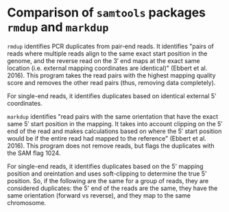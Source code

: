 # Comparison of ```samtools``` packages ```rmdup``` and ```markdup ```

```rmdup``` identifies PCR duplicates from pair-end reads. It identifies "pairs of reads where multiple reads align to the same exact start position in the genome, and the reverse read on the 3′ end maps at the exact same location (i.e. external mapping coordinates are identical)" (Ebbert et al. 2016). This program takes the read pairs with the highest mapping quality score and removes the other read pairs (thus, removing data completely).

For single-end reads, it identifies duplicates based on identical external 5' coordinates.

```markdup``` identifies "read pairs with the same orientation that have the exact same 5′ start position in the mapping. It takes into account clipping on the 5′ end of the read and makes calculations based on where the 5′ start position would be if the entire read had mapped to the reference" (Ebbert et al. 2016). This program does not remove reads, but flags the duplicates with the SAM flag 1024.

For single-end reads, it identifies duplicates based on the 5' mapping position and oreintation and uses soft-clipping to determine the true 5' position. So, if the following are the same for a group of reads, they are considered duplicates: the 5' end of the reads are the same, they have the same orientation (forward vs reverse), and they map to the same chromosome.

